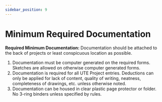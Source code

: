 ```yaml
---
sidebar_position: 9
---
```


# Minimum Required Documentation

**Required Minimum Documentation:** Documentation should be attached to the back of projects or least conspicuous location as possible.

1. Documentation must be computer generated on the required forms. Sketches are allowed on otherwise computer generated forms.
2. Documentation is required for all UTE Project entries. Deductions can only be applied for lack of content,
   quality of writing, neatness, completeness of drawings, etc. unless otherwise noted.
3. Documentation can be housed in clear plastic page protector or folder. No 3-ring binders unless specified by rules.
